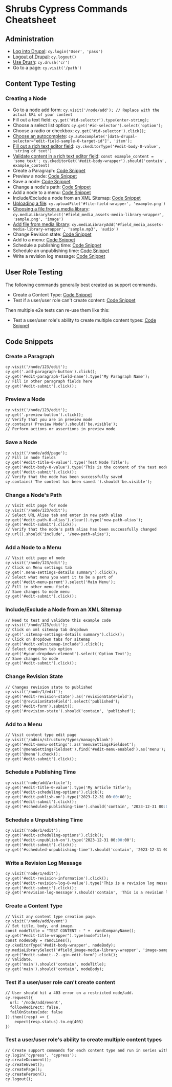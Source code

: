 # Shrubs Cypress Commands Cheatsheet

## Administration

- [Log into Drupal](login.js): `cy.login('User', 'pass')`
- [Logout of Drupal](logout.js): `cy.logout()`
- [Use Drush](drush.js): `cy.drush('cr')`
- Go to a page: `cy.visit('/path')`

## Content Type Testing

### Creating a Node

- Go to a node add form: `cy.visit('/node/add'); // Replace with the actual URL of your content`
- Fill out a text field: `cy.get('#id-selector').type(enter-string);`
- Choose a select list option: `cy.get('#id-selector').select('option');`
- Choose a radio or checkbox: `cy.get('#id-selector').click();`
- [Choose an autocomplete](autocomplete.js): `cy.autocomplete('[data-drupal-selector="edit-field-sample-0-target-id"]', 'item');`
- [Fill out a rich text editor field](ckeditorType.js): `cy.ckeditorType('#edit-body-0-value', 'string of text')`
- [Validate content in a rich text editor field](ckeditorGet.js): `const example_content = 'some text'; cy.ckeditorGet('#edit-body-wrapper').should('contain', example_content)`
- Create a Paragraph: [Code Snippet](#create-a-paragraph)
- Preview a node: [Code Snippet](#preview-a-node)
- Save a node: [Code Snippet](#save-a-node)
- Change a node's path: [Code Snippet](#change-a-nodes-path)
- Add a node to a menu: [Code Snippet](#add-a-node-to-a-menu)
- Include/Exclude a node from an XML Sitemap: [Code Snippet](#includeexclude-a-node-from-an-xml-sitemap)
- [Uploading a file](uploadFile.js): `cy.uploadFile('#file-field-wrapper', 'example.png')`
- [Choosing a file from a media library](mediaLibrarySelect.js): `cy.mediaLibrarySelect('#field_media_assets-media-library-wrapper', 'sample.png', 'image')`
- [Add file from media library](mediaLibraryAdd.js): `cy.mediaLibraryAdd('#field_media_assets-media-library-wrapper', 'sample.mp3', 'audio')`
- Change Revision state: [Code Snippet](#change-revision-state)
- Add to a menu: [Code Snippet](#add-to-a-menu)
- Schedule a publishing time: [Code Snippet](#schedule-a-publishing-time)
- Schedule an unpublishing time: [Code Snippet](#schedule-an-unpublishing-time)
- Write a revision log message: [Code Snippet](#write-a-revision-log-message)

## User Role Testing

The following commands generally best created as support commands.

- Create a Content Type: [Code Snippet](#create-a-content-type)
- Test if a user/user role can't create content: [Code Snippet](#user-content-test-if-a-useruser-role-cant-create-content)

Then multiple e2e tests can re-use them like this:

- Test a user/user role's ability to create multiple content types: [Code Snippet](#user-content-test-a-useruser-roles-ability-to-create-multiple-content-types)


## Code Snippets

### Create a Paragraph

```markdown
cy.visit('/node/123/edit');
cy.get('.add-paragraph-button').click();
cy.get('#edit-paragraph-field-name').type('My Paragraph Name');
// Fill in other paragraph fields here
cy.get('#edit-submit').click();
```

### Preview a Node

```markdown
cy.visit('/node/123/edit');
cy.get('.preview-button').click();
// Verify that you are in preview mode
cy.contains('Preview Mode').should('be.visible');
// Perform actions or assertions in preview mode
```

### Save a Node

```markdown
cy.visit('/node/add/page');
// Fill in node fields
cy.get('#edit-title-0-value').type('Test Node Title');
cy.get('#edit-body-0-value').type('This is the content of the test node.');
cy.get('#edit-submit').click();
// Verify that the node has been successfully saved
cy.contains('The content has been saved.').should('be.visible');
```

### Change a Node's Path

```markdown
// Visit edit page for node
cy.visit('/node/123/edit');
// Select URL Alias tab and enter in new path alias
cy.get('#edit-path-0-alias').clear().type('new-path-alias');
cy.get('#edit-submit').click();
// Verify that the node's path alias has been successfully changed
cy.url().should('include', '/new-path-alias');
```

### Add a Node to a Menu

```markdown
// Visit edit page of node
cy.visit('/node/123/edit');
// Click on Menu settings tab
cy.get('.menu-settings-details summary').click();
// Select what menu you want it to be a part of
cy.get('#edit-menu-parent').select('Main Menu');
// Fill in other menu fields
// Save changes to node menu
cy.get('#edit-submit').click();
```

### Include/Exclude a Node from an XML Sitemap

```markdown
// Need to test and validate this example code
cy.visit('/node/123/edit');
// Click on xml sitemap tab dropdown
cy.get('.sitemap-settings-details summary').click();
// Click on dropdown tabs for sitemap
cy.get('#edit-xmlsitemap-include').click();
// Select dropdown tab option
cy.get('#your-dropdown-element').select('Option Text');
// Save changes to node
cy.get('#edit-submit').click();
```

### Change Revision State

```markdown
// Changes revision state to published
cy.visit('/node/1/edit');
cy.get('#edit-revision-state').as('revisionStateField');
cy.get('@revisionStateField').select('published');
cy.get('#edit-form').submit();
cy.get('#revision-state').should('contain', 'published');
```

### Add to a Menu

```markdown
// Visit content type edit page
cy.visit('/admin/structure/types/manage/blank')
cy.get('#edit-menu-settings').as('menuSettingsFieldset');
cy.get('@menuSettingsFieldset').find('#edit-menu-enabled').as('menu');
cy.get('@menu').check();
cy.get('#edit-submit').click();
```

### Schedule a Publishing Time

```markdown
cy.visit('node/add/article');
cy.get('#edit-title-0-value').type('My Article Title');
cy.get('#edit-scheduling-options').click();
cy.get('#edit-publish-on').type('2023-12-31 00:00:00');
cy.get('#edit-submit').click();
cy.get('#scheduled-publishing-time').should('contain', '2023-12-31 00:00:00');
```

### Schedule a Unpublishing Time

```markdown
cy.visit('node/1/edit');
cy.get('#edit-scheduling-options').click();
cy.get('#edit-unpublish-on').type('2023-12-31 00:00:00');
cy.get('#edit-submit').click();
cy.get('#scheduled-unpublishing-time').should('contain', '2023-12-31 00:00:00');
```

### Write a Revision Log Message

```markdown
cy.visit('node/1/edit');
cy.get('#edit-revision-information').click();
cy.get('#edit-revision-log-0-value').type('This is a revision log message.');
cy.get('#edit-submit').click();
cy.get('#revision-log-message').should('contain', 'This is a revision log message');
```

### Create a Content Type

```markdown
// Visit any content type creation page.
cy.visit('/node/add/event')
// Set title, body, and image.
const nodeTitle = "TEST CONTENT - " +  randCompanyName();
cy.get("#edit-title-wrapper").type(nodeTitle);
const nodeBody = randLines();
cy.ckeditorType('#edit-body-wrapper', nodeBody);
cy.mediaLibrarySelect('#field_image-media-library-wrapper', 'image-sample_01.png', 'image')
cy.get("#edit-submit--2--gin-edit-form").click();
// Validate.
cy.get('main').should('contain', nodeTitle);
cy.get('main').should('contain', nodeBody);
```

### Test if a user/user role can't create content

```markdown
// User should hit a 403 error on a restricted node/add.
cy.request({
  url: '/node/add/event',
  followRedirect: false,
  failOnStatusCode: false
}).then((resp) => {
    expect(resp.status).to.eq(403)
})
```


### Test a user/user role's ability to create multiple content types

```markdown
// Create support commands for each content type and run in series with user role.
cy.login('cypress', 'cypress');
cy.createDocument();
cy.createEvent();
cy.createPage();
cy.createPerson();
cy.logout();
```
